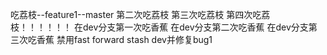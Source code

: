 吃荔枝--feature1--master
第二次吃荔枝
第三次吃荔枝
第四次吃荔枝！！！！！！
在dev分支第一次吃香蕉
在dev分支第二次吃香蕉
在dev分支第三次吃香蕉
禁用fast forward
stash dev并修复bug1